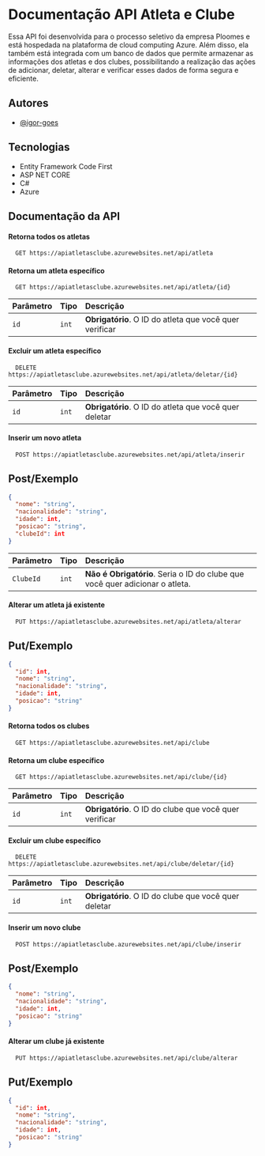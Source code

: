 
# Documentação API Atleta e Clube

Essa API foi desenvolvida para o processo seletivo da empresa Ploomes e está hospedada na plataforma de cloud computing Azure. Além disso, ela também está integrada com um banco de dados que permite armazenar as informações dos atletas e dos clubes, possibilitando a realização das ações de adicionar, deletar, alterar e verificar esses dados de forma segura e eficiente.


## Autores

- [@igor-goes](https://www.github.com/igor-goes)


## Tecnologias

- Entity Framework Code First
- ASP NET CORE
- C#
- Azure


## Documentação da API

#### Retorna todos os atletas

```http
  GET https://apiatletasclube.azurewebsites.net/api/atleta
```

#### Retorna um atleta específico

```http
  GET https://apiatletasclube.azurewebsites.net/api/atleta/{id}
```

| Parâmetro   | Tipo       | Descrição                                   |
| :---------- | :--------- | :------------------------------------------ |
| `id`      | `int` | **Obrigatório**. O ID do atleta que você quer verificar|

#### Excluir um atleta específico

```http
  DELETE https://apiatletasclube.azurewebsites.net/api/atleta/deletar/{id}
```

| Parâmetro   | Tipo       | Descrição                                   |
| :---------- | :--------- | :------------------------------------------ |
| `id`      | `int` | **Obrigatório**. O ID do atleta que você quer deletar|

#### Inserir um novo atleta
```http
  POST https://apiatletasclube.azurewebsites.net/api/atleta/inserir
```
## Post/Exemplo

```Json
{
  "nome": "string",
  "nacionalidade": "string",
  "idade": int,
  "posicao": "string",
  "clubeId": int
}
```
| Parâmetro   | Tipo       | Descrição                                   |
| :---------- | :--------- | :------------------------------------------ |
| `ClubeId`      | `int` | **Não é Obrigatório**. Seria o ID do clube que você quer adicionar o atleta.|

#### Alterar um atleta já existente

```http
  PUT https://apiatletasclube.azurewebsites.net/api/atleta/alterar
```

## Put/Exemplo

```Json
{
  "id": int,
  "nome": "string",
  "nacionalidade": "string",
  "idade": int,
  "posicao": "string"
}
```
#### Retorna todos os clubes

```http
  GET https://apiatletasclube.azurewebsites.net/api/clube
```

#### Retorna um clube específico

```http
  GET https://apiatletasclube.azurewebsites.net/api/clube/{id}
```

| Parâmetro   | Tipo       | Descrição                                   |
| :---------- | :--------- | :------------------------------------------ |
| `id`      | `int` | **Obrigatório**. O ID do clube que você quer verificar|

#### Excluir um clube específico

```http
  DELETE https://apiatletasclube.azurewebsites.net/api/clube/deletar/{id}
```

| Parâmetro   | Tipo       | Descrição                                   |
| :---------- | :--------- | :------------------------------------------ |
| `id`      | `int` | **Obrigatório**. O ID do clube que você quer deletar|

#### Inserir um novo clube
```http
  POST https://apiatletasclube.azurewebsites.net/api/clube/inserir
```

## Post/Exemplo

```Json
{
  "nome": "string",
  "nacionalidade": "string",
  "idade": int,
  "posicao": "string"
}
```

#### Alterar um clube já existente

```http
  PUT https://apiatletasclube.azurewebsites.net/api/clube/alterar
```

## Put/Exemplo

```Json
{
  "id": int,
  "nome": "string",
  "nacionalidade": "string",
  "idade": int,
  "posicao": "string"
}
```





